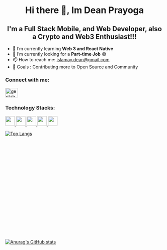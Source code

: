 
<!--
**islamay/islamay** is a ✨ _special_ ✨ repository because its `README.md` (this file) appears on your GitHub profile.

Here are some ideas to get you started:



- 🤔 I’m looking for help with ...
- 💬 Ask me about ...

- 😄 Pronouns: ...
- ⚡ Fun fact: ...
-->

<h1 align="center">Hi there 👋, Im Dean Prayoga</h1>

<h2 align="center">I'm a Full Stack Mobile, and Web Developer, also a Crypto and Web3 Enthusiast!!!</h2>

- 🌱 I’m currently learning **Web 3 and React Native**
- 👯 I’m currently looking for a **Part-time Job** 😅
- 📫 How to reach me: islamay.dean@gmail.com
- 📌 Goals : Contributing more to Open Source and Community

<h3 align="left">Connect with me:</h3>
<p align="left">
  <a href="https://instagram.com/deanpi_" target="blank"><img align="center" src="https://raw.githubusercontent.com/rahuldkjain/github-profile-readme-generator/master/src/images/icons/Social/instagram.svg" alt="gentahall" height="30" width="40" /></a>
</p>

<h3 align="left">Technology Stacks:</h3>
<p>
  <a href="https://www.javascript.com/">
    <img height="30" width="30" src="https://user-images.githubusercontent.com/68519581/162244079-82fe8543-0237-4786-8e3d-39ebbbe1759c.png" />
  </a>
  <a href="https://www.typescriptlang.org/">
    <img height="30" width="30" src="https://user-images.githubusercontent.com/68519581/162242656-ef586b28-3c59-4b9f-89fe-6b7cacee7d6a.svg" />
  </a>
  <a href="https://reactjs.org">
    <img height="30" width="30" src="https://user-images.githubusercontent.com/68519581/162241148-721e6fc1-62fa-4643-8b69-40014347821f.png" />
  </a>
  <a href="https://www.mongodb.com/">
    <img height="30" src="https://user-images.githubusercontent.com/68519581/162245741-ca2f9240-f370-463e-990c-01c32c81557c.jpg" />
  </a>
  <a href="https://expressjs.com/">
    <img height="30" src="https://user-images.githubusercontent.com/68519581/162245083-f9a6ef4d-d2e9-4e67-90b1-80c9e4966fab.png" />
  </a>
</p>

[![Top Langs](https://github-readme-stats.vercel.app/api/top-langs/?username=islamay&layout=compact&hide=html,css,scss&theme=radical)](https://github.com/anuraghazra/github-readme-stats)

<div style="height:300px;"></div>

[![Anurag's GitHub stats](https://github-readme-stats.vercel.app/api?username=islamay&show_icons=true&theme=radical)](https://github.com/anuraghazra/github-readme-stats)

 
